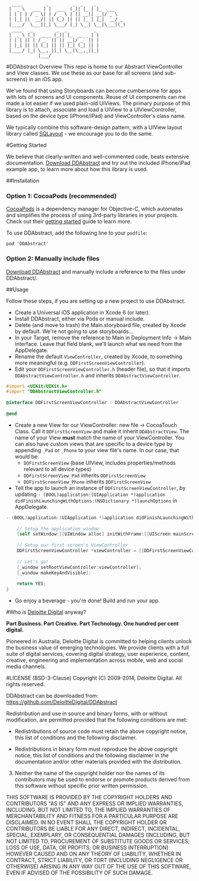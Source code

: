 	  ____         _         _  _    _           
	 |  _ \   ___ | |  ___  (_)| |_ | |_  ___    
	 | | | | / _ \| | / _ \ | || __|| __|/ _ \   
	 | |_| ||  __/| || (_) || || |_ | |_|  __/ _ 
	 |____/  \___||_| \___/ |_| \__| \__|\___|(_)
	  ____   _         _  _          _           
	 |  _ \ (_)  __ _ (_)| |_  __ _ | |          
	 | | | || | / _` || || __|/ _` || |          
	 | |_| || || (_| || || |_| (_| || |          
	 |____/ |_| \__, ||_| \__|\__,_||_|          
	            |___/                            


#DDAbstract Overview
This repo is home to our Abstract ViewController and View classes. We use these as our base for all screens (and sub-screens) in an iOS app.

We've found that using Storyboards can become cumbersome for apps with lots of screens and UI components. Reuse of UI components can me made a lot easier if we used plain-old UIViews. The primary purpose of this library is to attach, associate and load a UIView to a UIViewController, based on the device type (iPhone/iPad) and ViewController's class name.

We typically combine this software-design pattern, with a UIView layout library called [SQLayout](https://github.com/dotb/SQLayout) - we encourage you to do the same.

#Getting Started

We believe that clearly-written and well-commented code, beats extensive documentation. [Download DDAbstract](https://github.com/DeloitteDigital/DDAbstract/archive/master.zip) and try out the included iPhone/iPad example app, to learn more about how this library is used.

##Installation

### Option 1: CocoaPods (recommended)

[CocoaPods](http://cocoapods.org/) is a dependency manager for Objective-C, which automates and simplifies the process of using 3rd-party libraries in your projects. Check out their [getting started](http://guides.cocoapods.org/using/getting-started.html) guide to learn more.

To use DDAbstract, add the following line to your `podfile`:

	pod 'DDAbstract'


### Option 2: Manually include files
[Download DDAbstract](https://github.com/DeloitteDigital/DDAbstract/archive/master.zip) and manually include a reference to the files under DDAbstract/.

##Usage

Follow these steps, if you are setting up a new project to use DDAbstract.

- Create a Universal iOS application in Xcode 6 (or later).
- Install DDAbstract, either via Pods or manual include.
- Delete (and move to trash) the Main.storyboard file, created by Xcode by default. We're not going to use storyboards...
- In your Target, remove the reference to Main in Deployment Info -> Main Interface. Leave that field blank, we'll launch what we need from the AppDelegate.
- Rename the default `ViewController`, created by Xcode, to something more meaningful (e.g. `DDFirstScreenViewController`).
- Edit your `DDFirstScreenViewController.h` (header file), so that it imports `DDAbstractViewController.h` and inherits `DDAbstractViewController`.
```  objective-c
#import <UIKit/UIKit.h>
#import "DDAbstractViewController.h"
	
@interface DDFirstScreenViewController : DDAbstractViewController
	
@end
```
- Create a new View for our ViewController: new file -> CocoaTouch Class. Call it `DDFirstScreenView` and make it inherit `DDAbstractView`. The name of your View **must** match the name of your ViewController. You can also have custom views that are specific to a device type by appending `_Pad` or `_Phone` to your view file's name. In our case, that would be:
	- `DDFirstScreenView` (base UIView, includes properties/methods relevant to all device types)
	- `DDFirstScreenView_Pad` inherits `DDFirstScreenView`
	- `DDFirstScreenView_Phone` inherits `DDFirstScreenView`
- Tell the app to launch an instance of `DDFirstScreenViewController`, by updating `- (BOOL)application:(UIApplication *)application didFinishLaunchingWithOptions:(NSDictionary *)launchOptions` in AppDelegate.
```  objective-c
- (BOOL)application:(UIApplication *)application didFinishLaunchingWithOptions:(NSDictionary *)launchOptions {
    
    // Setup the application window
    [self setWindow:[[UIWindow alloc] initWithFrame:[[UIScreen mainScreen] bounds]]];
    
    // Setup our first screen's ViewController
    DDFirstScreenViewController *viewController = [[DDFirstScreenViewController alloc] init];
    
    // Let's go!
    [_window setRootViewController:viewController];
    [_window makeKeyAndVisible];
    
    return YES;
}
```
- Go enjoy a beverage - you're done! Build and run your app.

#Who is [Deloitte Digital](http://www.deloittedigital.com) anyway?

**Part Business. Part Creative. Part Technology. One hundred per cent digital.**

Pioneered in Australia, Deloitte Digital is committed to helping clients unlock the business value of emerging technologies. We provide clients with a full suite of digital services, covering digital strategy, user experience, content, creative, engineering and implementation across mobile, web and social media channels.

#LICENSE (BSD-3-Clause)
Copyright (C) 2009-2014, Deloitte Digital. All rights reserved.

DDAbstract can be downloaded from: https://github.com/DeloitteDigital/DDAbstract

Redistribution and use in source and binary forms, with or without
modification, are permitted provided that the following conditions are met:

* Redistributions of source code must retain the above copyright notice, this
list of conditions and the following disclaimer.

* Redistributions in binary form must reproduce the above copyright notice,
this list of conditions and the following disclaimer in the documentation
and/or other materials provided with the distribution.

3. Neither the name of the copyright holder nor the names of its contributors 
may be used to endorse or promote products derived from this software without 
specific prior written permission.

THIS SOFTWARE IS PROVIDED BY THE COPYRIGHT HOLDERS AND CONTRIBUTORS "AS IS"
AND ANY EXPRESS OR IMPLIED WARRANTIES, INCLUDING, BUT NOT LIMITED TO, THE
IMPLIED WARRANTIES OF MERCHANTABILITY AND FITNESS FOR A PARTICULAR PURPOSE ARE
DISCLAIMED. IN NO EVENT SHALL THE COPYRIGHT HOLDER OR CONTRIBUTORS BE LIABLE
FOR ANY DIRECT, INDIRECT, INCIDENTAL, SPECIAL, EXEMPLARY, OR CONSEQUENTIAL
DAMAGES (INCLUDING, BUT NOT LIMITED TO, PROCUREMENT OF SUBSTITUTE GOODS OR
SERVICES; LOSS OF USE, DATA, OR PROFITS; OR BUSINESS INTERRUPTION) HOWEVER
CAUSED AND ON ANY THEORY OF LIABILITY, WHETHER IN CONTRACT, STRICT LIABILITY,
OR TORT (INCLUDING NEGLIGENCE OR OTHERWISE) ARISING IN ANY WAY OUT OF THE USE
OF THIS SOFTWARE, EVEN IF ADVISED OF THE POSSIBILITY OF SUCH DAMAGE.
